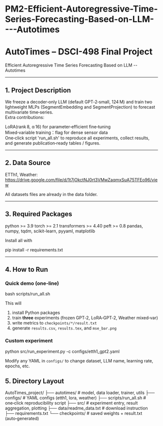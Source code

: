 # PM2-Efficient-Autoregressive-Time-Series-Forecasting-Based-on-LLM----Autotimes
# AutoTimes – DSCI-498 Final Project
Efficient Autoregressive Time Series Forecasting Based on LLM -- Autotimes

---

## 1. Project Description  
We freeze a decoder‑only LLM (default GPT‑2‑small, 124 M) and train two lightweight MLPs (SegmentEmbedding and SegmentProjection) to forecast multivariate time‑series.  
Extra contributions:  

LoRA(rank 8, α 16) for parameter‑efficient fine‑tuning  
Mixed‑variable training：flag for dense sensor data  
One‑click script 'run_all.sh' to reproduce all experiments, collect results, and generate publication‑ready tables / figures.

---

## 2. Data Source  

ETTh1, Weather: https://drive.google.com/file/d/1t7jOkctNJ0rt3VMwZaqmxSuA75TFEo96/view

All datasets files are already in the data folder.

---

## 3. Required Packages  

python  >= 3.9
torch   >= 2.1
transformers >= 4.40
peft    >= 0.8
pandas, numpy, tqdm, scikit-learn, pyyaml, matplotlib

Install all with

pip install -r requirements.txt

---

## 4. How to Run  

### Quick demo (one‑line)

bash scripts/run_all.sh

This will

1. install Python packages  
2. train **three** experiments (frozen GPT‑2, LoRA‑GPT‑2, Weather mixed‑var)  
3. write metrics to `checkpoints/*/result.txt`  
4. generate `results.csv`, `results.tex`, and `mse_bar.png`

### Custom experiment

python src/run_experiment.py -c configs/etth1_gpt2.yaml

Modify any YAML in `configs/` to change dataset, LLM name, learning rate, epochs, etc.

## 5. Directory Layout  

AutoTimes_project/
├── autotimes/           # model, data loader, trainer, utils
├── configs/             # YAML configs (etth1, lora, weather)
├── scripts/run_all.sh   # one‑click reproducibility script
├── src/                 # experiment entry, result aggregation, plotting
├── data/readme_data.txt # download instruction
├── requirements.txt
└── checkpoints/         # saved weights + result.txt (auto‑generated)

